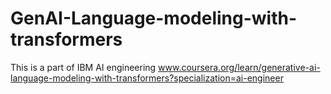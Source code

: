 # GenAI-Language-modeling-with-transformers
This is a part of IBM AI engineering www.coursera.org/learn/generative-ai-language-modeling-with-transformers?specialization=ai-engineer
